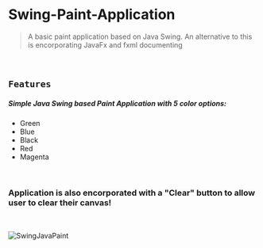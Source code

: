 # Swing-Paint-Application
> A basic paint application based on Java Swing. An alternative to this is encorporating JavaFx and fxml documenting
<br>

## ```Features```
  ##### Simple Java Swing based Paint Application with 5 color options:
  * Green
  * Blue
  * Black
  * Red
  * Magenta
  <br>

### Application is also encorporated with a "Clear" button to allow user to clear their canvas!
<br>

![SwingJavaPaint](https://user-images.githubusercontent.com/59234436/95353563-67d19280-0891-11eb-8ad2-4d30048d2945.JPG)
